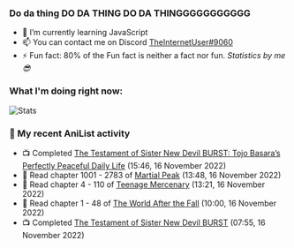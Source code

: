 ### Do da thing DO DA THING DO DA THINGGGGGGGGGGG

<!-- **TheInternetUser0/TheInternetUser0** is a ✨ _special_ ✨ repository because its `README.md` (this file) appears on your GitHub profile. -->


- 🌱 I’m currently learning JavaScript
- 📫 You can contact me on Discord [TheInternetUser#9060](https://discord.com/users/534117072796385300)
- ⚡ Fun fact: 80% of the Fun fact is neither a fact nor fun. _Statistics by me 😎_

### What I'm doing right now:
![Stats](https://discord.c99.nl/widget/theme-3/534117072796385300.png)

### 🌸 My recent AniList activity

<!-- ANILIST_ACTIVITY:start -->

-   📺 Completed [The Testament of Sister New Devil BURST: Tojo Basara’s Perfectly Peaceful Daily Life](https://anilist.co/anime/21489) (15:46, 16 November 2022)
-   📖 Read chapter 1001 - 2783 of [Martial Peak](https://anilist.co/manga/104494) (13:48, 16 November 2022)
-   📖 Read chapter 4 - 110 of [Teenage Mercenary](https://anilist.co/manga/126297) (13:21, 16 November 2022)
-   📖 Read chapter 1 - 48 of [The World After the Fall](https://anilist.co/manga/144957) (10:00, 16 November 2022)
-   📺 Completed [The Testament of Sister New Devil BURST](https://anilist.co/anime/21110) (07:55, 16 November 2022)

<!-- ANILIST_ACTIVITY:end -->
